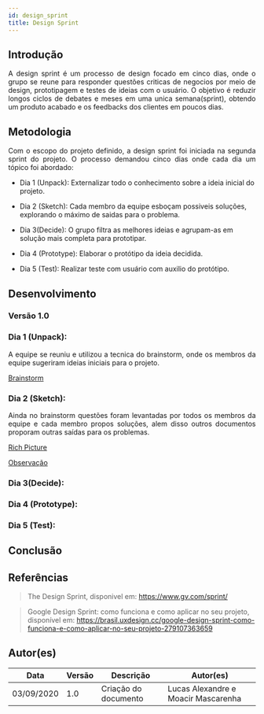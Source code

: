 ```yaml
---
id: design_sprint
title: Design Sprint
---
```


## Introdução
<p align = "justify">
A design sprint é um processo de design focado em cinco dias, onde o grupo se reune para responder questões criticas de negocios por meio de design, prototipagem e testes de ideias com o usuário. O objetivo é reduzir longos ciclos de debates e meses em uma unica semana(sprint), obtendo um produto acabado e os feedbacks dos clientes em poucos dias.
</p>


## Metodologia
<p align = "justify">
Com o escopo do projeto definido, a design sprint foi iniciada na segunda sprint do projeto. O processo demandou cinco dias onde cada dia um tópico foi abordado: 
</p>

- Dia 1 (Unpack): Externalizar todo o conhecimento sobre a ideia inicial do projeto.

- Dia 2 (Sketch): Cada membro da equipe esboçam possiveis soluções, explorando o máximo de saidas para o problema.

- Dia 3(Decide): O grupo filtra as melhores ideias e agrupam-as em solução mais completa para prototipar. 

- Dia 4 (Prototype): Elaborar o protótipo da ideia decidida.

- Dia 5 (Test): Realizar teste com usuário com auxilio do protótipo.

## Desenvolvimento

### Versão 1.0

### Dia 1 (Unpack):
<p align = "justify">
    A equipe se reuniu e utilizou a tecnica do brainstorm, onde os membros da equipe sugeriram ideias iniciais para o projeto. 
    
</p>

[Brainstorm](./Brainstorm.md)

### Dia 2 (Sketch):
<p align = "justify">
    Ainda no brainstorm questões foram levantadas por todos os membros da equipe e cada membro propos soluções, alem disso outros documentos proporam outras saídas para os problemas.
</p>

[Rich Picture](./rich_picture.md)

[Observação](./observacao.md)


### Dia 3(Decide):
<p align = "justify">
    
</p>

### Dia 4 (Prototype):
<p align = "justify">
 
</p>

###  Dia 5 (Test):
<p align = "justify">
 
</p>
 
## Conclusão
<p align = "justify">

</p>
 
## Referências

> The Design Sprint, disponivel em: https://www.gv.com/sprint/
 
> Google Design Sprint: como funciona e como aplicar no seu projeto, disponível em: https://brasil.uxdesign.cc/google-design-sprint-como-funciona-e-como-aplicar-no-seu-projeto-279107363659

## Autor(es)

| Data | Versão | Descrição | Autor(es) |
| -- | -- | -- | -- |
| 03/09/2020 | 1.0 | Criação do documento | Lucas Alexandre e Moacir Mascarenha | 